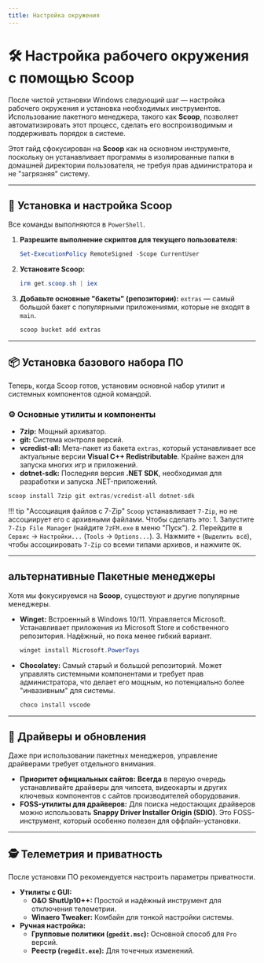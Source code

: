 ```yaml
---
title: Настройка окружения
---
```


# 🛠️ Настройка рабочего окружения с помощью Scoop

После чистой установки Windows следующий шаг — настройка рабочего окружения и установка необходимых инструментов. Использование пакетного менеджера, такого как **Scoop**, позволяет автоматизировать этот процесс, сделать его воспроизводимым и поддерживать порядок в системе.

Этот гайд сфокусирован на **Scoop** как на основном инструменте, поскольку он устанавливает программы в изолированные папки в домашней директории пользователя, не требуя прав администратора и не "загрязняя" систему.

---

## 🚀 Установка и настройка Scoop

Все команды выполняются в `PowerShell`.

1.  **Разрешите выполнение скриптов для текущего пользователя:**
    ```powershell
    Set-ExecutionPolicy RemoteSigned -Scope CurrentUser
    ```
2.  **Установите Scoop:**
    ```powershell
    irm get.scoop.sh | iex
    ```
3.  **Добавьте основные "бакеты" (репозитории):**
    `extras` — самый большой бакет с популярными приложениями, которые не входят в `main`.
    ```powershell
    scoop bucket add extras
    ```

---

## 📦 Установка базового набора ПО

Теперь, когда Scoop готов, установим основной набор утилит и системных компонентов одной командой.

### ⚙️ Основные утилиты и компоненты

*   **7zip:** Мощный архиватор.
*   **git:** Система контроля версий.
*   **vcredist-all:** Мета-пакет из бакета `extras`, который устанавливает все актуальные версии **Visual C++ Redistributable**. Крайне важен для запуска многих игр и приложений.
*   **dotnet-sdk:** Последняя версия **.NET SDK**, необходимая для разработки и запуска .NET-приложений.

```powershell
scoop install 7zip git extras/vcredist-all dotnet-sdk
```

!!! tip "Ассоциация файлов с 7-Zip"
    `Scoop` устанавливает `7-Zip`, но не ассоциирует его с архивными файлами. Чтобы сделать это:
    1. Запустите `7-Zip File Manager` (найдите `7zFM.exe` в меню "Пуск").
    2. Перейдите в `Сервис` -> `Настройки...` (`Tools` -> `Options...`).
    3. Нажмите `+` (`Выделить всё`), чтобы ассоциировать `7-Zip` со всеми типами архивов, и нажмите `OK`.

---

##  альтернативные Пакетные менеджеры

Хотя мы фокусируемся на **Scoop**, существуют и другие популярные менеджеры.

*   **Winget:** Встроенный в Windows 10/11. Управляется Microsoft. Устанавливает приложения из Microsoft Store и собственного репозитория. Надёжный, но пока менее гибкий вариант.
    ```powershell
    winget install Microsoft.PowerToys
    ```
*   **Chocolatey:** Самый старый и большой репозиторий. Может управлять системными компонентами и требует прав администратора, что делает его мощным, но потенциально более "инвазивным" для системы.
    ```powershell
    choco install vscode
    ```

---

## 🔄 Драйверы и обновления

Даже при использовании пакетных менеджеров, управление драйверами требует отдельного внимания.

*   **Приоритет официальных сайтов:** **Всегда** в первую очередь устанавливайте драйверы для чипсета, видеокарты и других ключевых компонентов с сайтов производителей оборудования.
*   **FOSS-утилиты для драйверов:** Для поиска недостающих драйверов можно использовать **Snappy Driver Installer Origin (SDIO)**. Это FOSS-инструмент, который особенно полезен для оффлайн-установки.

---

## 🕵️ Телеметрия и приватность

После установки ПО рекомендуется настроить параметры приватности.

*   **Утилиты с GUI:**
    *   **O&O ShutUp10++:** Простой и надёжный инструмент для отключения телеметрии.
    *   **Winaero Tweaker:** Комбайн для тонкой настройки системы.
*   **Ручная настройка:**
    *   **Групповые политики (`gpedit.msc`):** Основной способ для `Pro` версий.
    *   **Реестр (`regedit.exe`):** Для точечных изменений.